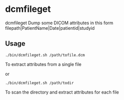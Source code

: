 dcmfileget
==========

dcmfileget Dump some DICOM attributes in this form filepath|PatientName|Date|patientid|studyid


Usage
----------

```./bin/dcmfileget.sh /path/tofile.dcm```

To extract attributes from a single file

or

```./bin/dcmfileget.sh /path/todir```

To scan the directory and extract attributes for each file
